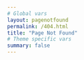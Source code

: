 ```yaml
---
# Global vars
layout: pagenotfound
permalink: /404.html
title: "Page Not Found"
# Theme specific vars
summary: false
---
```

